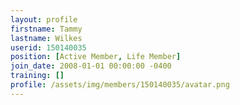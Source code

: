 ```yaml
---
layout: profile
firstname: Tammy
lastname: Wilkes
userid: 150140035
position: [Active Member, Life Member]
join_date: 2008-01-01 00:00:00 -0400
training: []
profile: /assets/img/members/150140035/avatar.png
---
```

